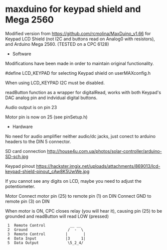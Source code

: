 
# maxduino for keypad shield and Mega 2560

Modified version from https://github.com/rcmolina/MaxDuino_v1.66 for Keypad LCD Shield (not I2C and buttons read on Analog0 with resistors), and Arduino Mega 2560.
(TESTED on a CPC 6128)


- Software

Modifications have been made in order to maintain original functionality.

#define LCD_KEYPAD for selecting Keypad shield on userMAXconfig.h

When using LCD_KEYPAD I2C must be disabled.

readButton function as a wrapper for digitalRead, works with both Keypad's DAC analog pin and indvidual digital buttons.

Audio output is on pin 23

Motor pin is now on 25 (see pinSetup.h)

- Hardware

No need for audio amplifier neither audio/dc jacks, just conect to arduino headers to the DIN 5 connector.

SD card connection
http://house4u.com.ua/photos/solar-controller/arduino-SD-sch.jpg

Keypad pinout
https://hackster.imgix.net/uploads/attachments/869013/lcd-keypad-shield-pinout_cAw8K5UwWe.jpg

If you cannot see any digits on LCD, maybe you need to adjust the potentiometer.

Motor
Connect motor pin (25) to remote pin (1) on DIN
Connect GND to remote pin (3) on DIN

When motor is ON, CPC closes relay (you will hear it), causing pin (25) to be grounded and readButton will read LOW (pressed)

```
 1  Remote Control           __ __
 2  Ground                  /  -  \
 3  Remote Control         |       |
 4  Data Input             |3     1|
 5  Data Output             \5_2_4/
 ```




